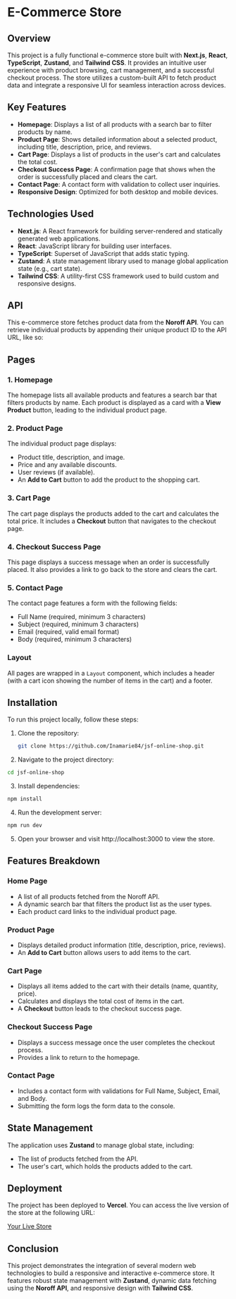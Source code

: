 # E-Commerce Store

## Overview

This project is a fully functional e-commerce store built with **Next.js**, **React**, **TypeScript**, **Zustand**, and **Tailwind CSS**. It provides an intuitive user experience with product browsing, cart management, and a successful checkout process. The store utilizes a custom-built API to fetch product data and integrate a responsive UI for seamless interaction across devices.

## Key Features

- **Homepage**: Displays a list of all products with a search bar to filter products by name.
- **Product Page**: Shows detailed information about a selected product, including title, description, price, and reviews.
- **Cart Page**: Displays a list of products in the user's cart and calculates the total cost.
- **Checkout Success Page**: A confirmation page that shows when the order is successfully placed and clears the cart.
- **Contact Page**: A contact form with validation to collect user inquiries.
- **Responsive Design**: Optimized for both desktop and mobile devices.

## Technologies Used

- **Next.js**: A React framework for building server-rendered and statically generated web applications.
- **React**: JavaScript library for building user interfaces.
- **TypeScript**: Superset of JavaScript that adds static typing.
- **Zustand**: A state management library used to manage global application state (e.g., cart state).
- **Tailwind CSS**: A utility-first CSS framework used to build custom and responsive designs.

## API

This e-commerce store fetches product data from the **Noroff API**. You can retrieve individual products by appending their unique product ID to the API URL, like so:

## Pages

### 1. Homepage

The homepage lists all available products and features a search bar that filters products by name. Each product is displayed as a card with a **View Product** button, leading to the individual product page.

### 2. Product Page

The individual product page displays:

- Product title, description, and image.
- Price and any available discounts.
- User reviews (if available).
- An **Add to Cart** button to add the product to the shopping cart.

### 3. Cart Page

The cart page displays the products added to the cart and calculates the total price. It includes a **Checkout** button that navigates to the checkout page.

### 4. Checkout Success Page

This page displays a success message when an order is successfully placed. It also provides a link to go back to the store and clears the cart.

### 5. Contact Page

The contact page features a form with the following fields:

- Full Name (required, minimum 3 characters)
- Subject (required, minimum 3 characters)
- Email (required, valid email format)
- Body (required, minimum 3 characters)

### Layout

All pages are wrapped in a `Layout` component, which includes a header (with a cart icon showing the number of items in the cart) and a footer.

## Installation

To run this project locally, follow these steps:

1. Clone the repository:

   ```bash
   git clone https://github.com/Inamarie84/jsf-online-shop.git

   ```

2. Navigate to the project directory:

```bash
cd jsf-online-shop

```

3. Install dependencies:

```bash
npm install

```

4. Run the development server:

```bash
npm run dev

```

5. Open your browser and visit http://localhost:3000 to view the store.

## Features Breakdown

### Home Page

- A list of all products fetched from the Noroff API.
- A dynamic search bar that filters the product list as the user types.
- Each product card links to the individual product page.

### Product Page

- Displays detailed product information (title, description, price, reviews).
- An **Add to Cart** button allows users to add items to the cart.

### Cart Page

- Displays all items added to the cart with their details (name, quantity, price).
- Calculates and displays the total cost of items in the cart.
- A **Checkout** button leads to the checkout success page.

### Checkout Success Page

- Displays a success message once the user completes the checkout process.
- Provides a link to return to the homepage.

### Contact Page

- Includes a contact form with validations for Full Name, Subject, Email, and Body.
- Submitting the form logs the form data to the console.

## State Management

The application uses **Zustand** to manage global state, including:

- The list of products fetched from the API.
- The user's cart, which holds the products added to the cart.

## Deployment

The project has been deployed to **Vercel**. You can access the live version of the store at the following URL:

[Your Live Store](https://your-live-store.netlify.app)

## Conclusion

This project demonstrates the integration of several modern web technologies to build a responsive and interactive e-commerce store. It features robust state management with **Zustand**, dynamic data fetching using the **Noroff API**, and responsive design with **Tailwind CSS**.

```

```
